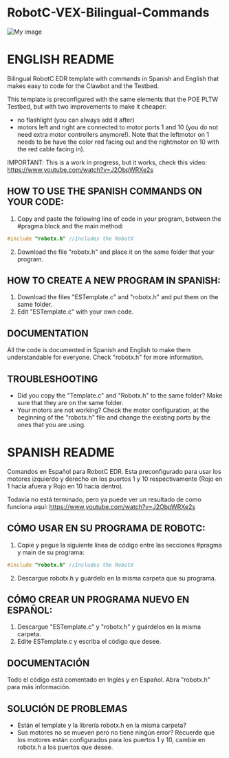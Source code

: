# RobotC-VEX-Bilingual-Commands

![My image](https://github.com/pepedeab/RobotC-VEX-Bilingual-Commands/blob/master/img/example.PNG)

# ENGLISH README

Bilingual RobotC EDR template with commands in Spanish and English that makes easy to code for the Clawbot and the Testbed. 

This template is preconfigured with the same elements that the POE PLTW Testbed, but with two improvements to make it cheaper:
* no flashlight (you can always add it after)
* motors left and right are connected to motor ports 1 and 10 (you do not need extra motor controllers anymore!). Note that the leftmotor on 1 needs to be have the color red facing out and the rightmotor on 10 with the red cable facing in).

IMPORTANT: This is a work in progress, but it works, check this video:
https://www.youtube.com/watch?v=J2ObpWRXe2s

## HOW TO USE THE SPANISH COMMANDS ON YOUR CODE:

1. Copy and paste the following line of code in your program, between the #pragma block and the main method:

```c
#include "robotx.h"	//Includes the RobotX
```
2. Download the file "robotx.h" and place it on the same folder that your program.

## HOW TO CREATE A NEW PROGRAM IN SPANISH:

1. Download the files "ESTemplate.c" and "robotx.h" and put them on the same folder.
2. Edit "ESTemplate.c" with your own code.

## DOCUMENTATION

All the code is documented in Spanish and English to make them understandable for everyone. Check "robotx.h" for more information.

## TROUBLESHOOTING

* Did you copy the "Template.c" and "Robotx.h" to the same folder? Make sure that they are on the same folder.
* Your motors are not working? Check the motor configuration, at the beginning of the "robotx.h" file and change the existing ports by the ones that you are using.

# SPANISH README

Comandos en Español para RobotC EDR. Esta preconfigurado para usar los motores izquierdo y derecho en los puertos 1 y 10 respectivamente (Rojo en 1 hacia afuera y Rojo en 10 hacia dentro).

Todavía no está terminado, pero ya puede ver un resultado de como funciona aquí: https://www.youtube.com/watch?v=J2ObpWRXe2s

## CÓMO USAR EN SU PROGRAMA DE ROBOTC:

1. Copie y pegue la siguiente línea de código entre las secciones #pragma y main de su programa:

```c
#include "robotx.h"	//Includes the RobotX
```
2. Descargue robotx.h y guárdelo en la misma carpeta que su programa.

## CÓMO CREAR UN PROGRAMA NUEVO EN ESPAÑOL:

1. Descargue "ESTemplate.c" y "robotx.h" y guárdelos en la misma carpeta.
2. Edite ESTemplate.c y escriba el código que desee.

## DOCUMENTACIÓN

Todo el código está comentado en Inglés y en Español. Abra "robotx.h" para más información.

## SOLUCIÓN DE PROBLEMAS

* Están el template y la librería robotx.h en la misma carpeta?
* Sus motores no se mueven pero no tiene ningún error? Recuerde que los motores están configurados para los puertos 1 y 10, cambie en robotx.h a los puertos que desee.

